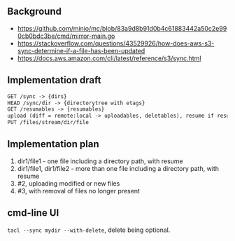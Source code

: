 
## Background

- https://github.com/minio/mc/blob/83a9d8b91d0b4c61883442a50c2e990cb0bdc3be/cmd/mirror-main.go
- https://stackoverflow.com/questions/43529926/how-does-aws-s3-sync-determine-if-a-file-has-been-updated
- https://docs.aws.amazon.com/cli/latest/reference/s3/sync.html

## Implementation draft

```txt
GET /sync -> {dirs}
HEAD /sync/dir -> {directorytree with etags}
GET /resumables -> {resumables}
upload (diff = remote:local -> uploadables, deletables), resume if resumable
PUT /files/stream/dir/file
```
## Implementation plan

1. dir1/file1 - one file including a directory path, with resume
2. dir1/file1, dir1/file2 - more than one file including a directory path, with resume
3. #2, uploading modified or new files
4. #3, with removal of files no longer present

## cmd-line UI

`tacl --sync mydir --with-delete`, delete being optional.
